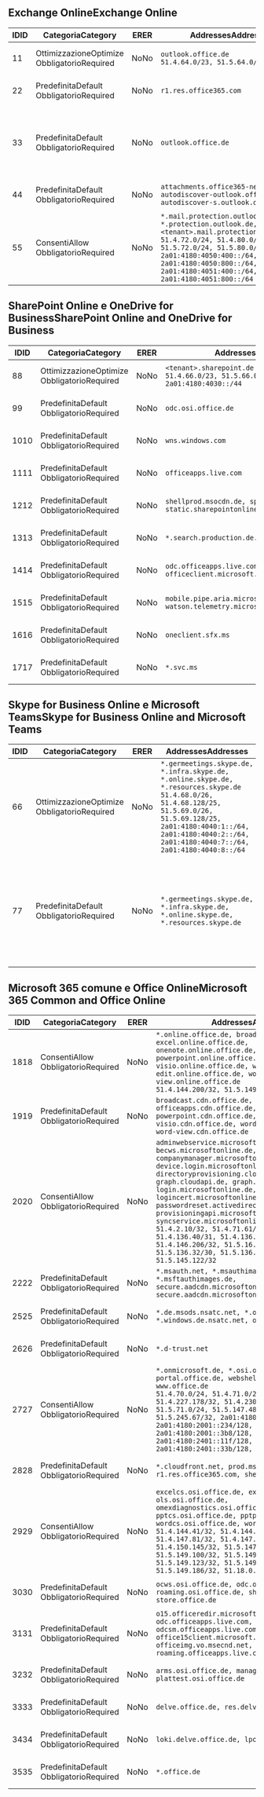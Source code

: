 <!--THIS FILE IS AUTOMATICALLY GENERATED. MANUAL CHANGES WILL BE OVERWRITTEN.-->
<!--Please contact the Office 365 Endpoints team with any questions.-->
<!--Germany endpoints version 2019102800-->
<!--File generated 2019-10-28 11:00:14.3053-->

## <a name="exchange-online"></a><span data-ttu-id="722bb-101">Exchange Online</span><span class="sxs-lookup"><span data-stu-id="722bb-101">Exchange Online</span></span>

<span data-ttu-id="722bb-102">ID</span><span class="sxs-lookup"><span data-stu-id="722bb-102">ID</span></span> | <span data-ttu-id="722bb-103">Categoria</span><span class="sxs-lookup"><span data-stu-id="722bb-103">Category</span></span> | <span data-ttu-id="722bb-104">ER</span><span class="sxs-lookup"><span data-stu-id="722bb-104">ER</span></span> | <span data-ttu-id="722bb-105">Addresses</span><span class="sxs-lookup"><span data-stu-id="722bb-105">Addresses</span></span> | <span data-ttu-id="722bb-106">Porte</span><span class="sxs-lookup"><span data-stu-id="722bb-106">Ports</span></span>
-- | -------------------- | -- | ------------------------------------------------------------------------------------------------------------------------------------------------------------------------------------------------------------------------------------------------------------ | -------------------------------
<span data-ttu-id="722bb-107">1</span><span class="sxs-lookup"><span data-stu-id="722bb-107">1</span></span> | <span data-ttu-id="722bb-108">Ottimizzazione</span><span class="sxs-lookup"><span data-stu-id="722bb-108">Optimize</span></span><BR><span data-ttu-id="722bb-109">Obbligatorio</span><span class="sxs-lookup"><span data-stu-id="722bb-109">Required</span></span> | <span data-ttu-id="722bb-110">No</span><span class="sxs-lookup"><span data-stu-id="722bb-110">No</span></span> | `outlook.office.de`<BR>`51.4.64.0/23, 51.5.64.0/23` | <span data-ttu-id="722bb-111">**TCP:** 443, 80</span><span class="sxs-lookup"><span data-stu-id="722bb-111">**TCP:** 443, 80</span></span>
<span data-ttu-id="722bb-112">2</span><span class="sxs-lookup"><span data-stu-id="722bb-112">2</span></span> | <span data-ttu-id="722bb-113">Predefinita</span><span class="sxs-lookup"><span data-stu-id="722bb-113">Default</span></span><BR><span data-ttu-id="722bb-114">Obbligatorio</span><span class="sxs-lookup"><span data-stu-id="722bb-114">Required</span></span> | <span data-ttu-id="722bb-115">No</span><span class="sxs-lookup"><span data-stu-id="722bb-115">No</span></span> | `r1.res.office365.com` | <span data-ttu-id="722bb-116">**TCP:** 443, 80</span><span class="sxs-lookup"><span data-stu-id="722bb-116">**TCP:** 443, 80</span></span>
<span data-ttu-id="722bb-117">3</span><span class="sxs-lookup"><span data-stu-id="722bb-117">3</span></span> | <span data-ttu-id="722bb-118">Predefinita</span><span class="sxs-lookup"><span data-stu-id="722bb-118">Default</span></span><BR><span data-ttu-id="722bb-119">Obbligatorio</span><span class="sxs-lookup"><span data-stu-id="722bb-119">Required</span></span> | <span data-ttu-id="722bb-120">No</span><span class="sxs-lookup"><span data-stu-id="722bb-120">No</span></span> | `outlook.office.de` | <span data-ttu-id="722bb-121">**TCP:** 143, 25, 587, 993, 995</span><span class="sxs-lookup"><span data-stu-id="722bb-121">**TCP:** 143, 25, 587, 993, 995</span></span>
<span data-ttu-id="722bb-122">4</span><span class="sxs-lookup"><span data-stu-id="722bb-122">4</span></span> | <span data-ttu-id="722bb-123">Predefinita</span><span class="sxs-lookup"><span data-stu-id="722bb-123">Default</span></span><BR><span data-ttu-id="722bb-124">Obbligatorio</span><span class="sxs-lookup"><span data-stu-id="722bb-124">Required</span></span> | <span data-ttu-id="722bb-125">No</span><span class="sxs-lookup"><span data-stu-id="722bb-125">No</span></span> | `attachments.office365-net.de, autodiscover-outlook.office.de, autodiscover-s.outlook.de` | <span data-ttu-id="722bb-126">**TCP:** 443, 80</span><span class="sxs-lookup"><span data-stu-id="722bb-126">**TCP:** 443, 80</span></span>
<span data-ttu-id="722bb-127">5</span><span class="sxs-lookup"><span data-stu-id="722bb-127">5</span></span> | <span data-ttu-id="722bb-128">Consenti</span><span class="sxs-lookup"><span data-stu-id="722bb-128">Allow</span></span><BR><span data-ttu-id="722bb-129">Obbligatorio</span><span class="sxs-lookup"><span data-stu-id="722bb-129">Required</span></span> | <span data-ttu-id="722bb-130">No</span><span class="sxs-lookup"><span data-stu-id="722bb-130">No</span></span> | `*.mail.protection.outlook.de, *.protection.outlook.de, <tenant>.mail.protection.outlook.de`<BR>`51.4.72.0/24, 51.4.80.0/27, 51.5.72.0/24, 51.5.80.0/27, 2a01:4180:4050:400::/64, 2a01:4180:4050:800::/64, 2a01:4180:4051:400::/64, 2a01:4180:4051:800::/64` | <span data-ttu-id="722bb-131">**TCP:** 25, 443</span><span class="sxs-lookup"><span data-stu-id="722bb-131">**TCP:** 25, 443</span></span>

## <a name="sharepoint-online-and-onedrive-for-business"></a><span data-ttu-id="722bb-132">SharePoint Online e OneDrive for Business</span><span class="sxs-lookup"><span data-stu-id="722bb-132">SharePoint Online and OneDrive for Business</span></span>

<span data-ttu-id="722bb-133">ID</span><span class="sxs-lookup"><span data-stu-id="722bb-133">ID</span></span> | <span data-ttu-id="722bb-134">Categoria</span><span class="sxs-lookup"><span data-stu-id="722bb-134">Category</span></span> | <span data-ttu-id="722bb-135">ER</span><span class="sxs-lookup"><span data-stu-id="722bb-135">ER</span></span> | <span data-ttu-id="722bb-136">Addresses</span><span class="sxs-lookup"><span data-stu-id="722bb-136">Addresses</span></span> | <span data-ttu-id="722bb-137">Porte</span><span class="sxs-lookup"><span data-stu-id="722bb-137">Ports</span></span>
-- | -------------------- | -- | ------------------------------------------------------------------------------ | ----------------
<span data-ttu-id="722bb-138">8</span><span class="sxs-lookup"><span data-stu-id="722bb-138">8</span></span> | <span data-ttu-id="722bb-139">Ottimizzazione</span><span class="sxs-lookup"><span data-stu-id="722bb-139">Optimize</span></span><BR><span data-ttu-id="722bb-140">Obbligatorio</span><span class="sxs-lookup"><span data-stu-id="722bb-140">Required</span></span> | <span data-ttu-id="722bb-141">No</span><span class="sxs-lookup"><span data-stu-id="722bb-141">No</span></span> | `<tenant>.sharepoint.de`<BR>`51.4.66.0/23, 51.5.66.0/23, 2a01:4180:4030::/44` | <span data-ttu-id="722bb-142">**TCP:** 443, 80</span><span class="sxs-lookup"><span data-stu-id="722bb-142">**TCP:** 443, 80</span></span>
<span data-ttu-id="722bb-143">9</span><span class="sxs-lookup"><span data-stu-id="722bb-143">9</span></span> | <span data-ttu-id="722bb-144">Predefinita</span><span class="sxs-lookup"><span data-stu-id="722bb-144">Default</span></span><BR><span data-ttu-id="722bb-145">Obbligatorio</span><span class="sxs-lookup"><span data-stu-id="722bb-145">Required</span></span> | <span data-ttu-id="722bb-146">No</span><span class="sxs-lookup"><span data-stu-id="722bb-146">No</span></span> | `odc.osi.office.de` | <span data-ttu-id="722bb-147">**TCP:** 443, 80</span><span class="sxs-lookup"><span data-stu-id="722bb-147">**TCP:** 443, 80</span></span>
<span data-ttu-id="722bb-148">10</span><span class="sxs-lookup"><span data-stu-id="722bb-148">10</span></span> | <span data-ttu-id="722bb-149">Predefinita</span><span class="sxs-lookup"><span data-stu-id="722bb-149">Default</span></span><BR><span data-ttu-id="722bb-150">Obbligatorio</span><span class="sxs-lookup"><span data-stu-id="722bb-150">Required</span></span> | <span data-ttu-id="722bb-151">No</span><span class="sxs-lookup"><span data-stu-id="722bb-151">No</span></span> | `wns.windows.com` | <span data-ttu-id="722bb-152">**TCP:** 443, 80</span><span class="sxs-lookup"><span data-stu-id="722bb-152">**TCP:** 443, 80</span></span>
<span data-ttu-id="722bb-153">11</span><span class="sxs-lookup"><span data-stu-id="722bb-153">11</span></span> | <span data-ttu-id="722bb-154">Predefinita</span><span class="sxs-lookup"><span data-stu-id="722bb-154">Default</span></span><BR><span data-ttu-id="722bb-155">Obbligatorio</span><span class="sxs-lookup"><span data-stu-id="722bb-155">Required</span></span> | <span data-ttu-id="722bb-156">No</span><span class="sxs-lookup"><span data-stu-id="722bb-156">No</span></span> | `officeapps.live.com` | <span data-ttu-id="722bb-157">**TCP:** 443, 80</span><span class="sxs-lookup"><span data-stu-id="722bb-157">**TCP:** 443, 80</span></span>
<span data-ttu-id="722bb-158">12</span><span class="sxs-lookup"><span data-stu-id="722bb-158">12</span></span> | <span data-ttu-id="722bb-159">Predefinita</span><span class="sxs-lookup"><span data-stu-id="722bb-159">Default</span></span><BR><span data-ttu-id="722bb-160">Obbligatorio</span><span class="sxs-lookup"><span data-stu-id="722bb-160">Required</span></span> | <span data-ttu-id="722bb-161">No</span><span class="sxs-lookup"><span data-stu-id="722bb-161">No</span></span> | `shellprod.msocdn.de, spoprod-a.akamaihd.net, static.sharepointonline.com` | <span data-ttu-id="722bb-162">**TCP:** 443, 80</span><span class="sxs-lookup"><span data-stu-id="722bb-162">**TCP:** 443, 80</span></span>
<span data-ttu-id="722bb-163">13</span><span class="sxs-lookup"><span data-stu-id="722bb-163">13</span></span> | <span data-ttu-id="722bb-164">Predefinita</span><span class="sxs-lookup"><span data-stu-id="722bb-164">Default</span></span><BR><span data-ttu-id="722bb-165">Obbligatorio</span><span class="sxs-lookup"><span data-stu-id="722bb-165">Required</span></span> | <span data-ttu-id="722bb-166">No</span><span class="sxs-lookup"><span data-stu-id="722bb-166">No</span></span> | `*.search.production.de.azuretrafficmanager.de` | <span data-ttu-id="722bb-167">**TCP:** 443</span><span class="sxs-lookup"><span data-stu-id="722bb-167">**TCP:** 443</span></span>
<span data-ttu-id="722bb-168">14</span><span class="sxs-lookup"><span data-stu-id="722bb-168">14</span></span> | <span data-ttu-id="722bb-169">Predefinita</span><span class="sxs-lookup"><span data-stu-id="722bb-169">Default</span></span><BR><span data-ttu-id="722bb-170">Obbligatorio</span><span class="sxs-lookup"><span data-stu-id="722bb-170">Required</span></span> | <span data-ttu-id="722bb-171">No</span><span class="sxs-lookup"><span data-stu-id="722bb-171">No</span></span> | `odc.officeapps.live.com, officeclient.microsoft.com` | <span data-ttu-id="722bb-172">**TCP:** 443, 80</span><span class="sxs-lookup"><span data-stu-id="722bb-172">**TCP:** 443, 80</span></span>
<span data-ttu-id="722bb-173">15</span><span class="sxs-lookup"><span data-stu-id="722bb-173">15</span></span> | <span data-ttu-id="722bb-174">Predefinita</span><span class="sxs-lookup"><span data-stu-id="722bb-174">Default</span></span><BR><span data-ttu-id="722bb-175">Obbligatorio</span><span class="sxs-lookup"><span data-stu-id="722bb-175">Required</span></span> | <span data-ttu-id="722bb-176">No</span><span class="sxs-lookup"><span data-stu-id="722bb-176">No</span></span> | `mobile.pipe.aria.microsoft.com, ssw.live.com, watson.telemetry.microsoft.com` | <span data-ttu-id="722bb-177">**TCP:** 443, 80</span><span class="sxs-lookup"><span data-stu-id="722bb-177">**TCP:** 443, 80</span></span>
<span data-ttu-id="722bb-178">16</span><span class="sxs-lookup"><span data-stu-id="722bb-178">16</span></span> | <span data-ttu-id="722bb-179">Predefinita</span><span class="sxs-lookup"><span data-stu-id="722bb-179">Default</span></span><BR><span data-ttu-id="722bb-180">Obbligatorio</span><span class="sxs-lookup"><span data-stu-id="722bb-180">Required</span></span> | <span data-ttu-id="722bb-181">No</span><span class="sxs-lookup"><span data-stu-id="722bb-181">No</span></span> | `oneclient.sfx.ms` | <span data-ttu-id="722bb-182">**TCP:** 443, 80</span><span class="sxs-lookup"><span data-stu-id="722bb-182">**TCP:** 443, 80</span></span>
<span data-ttu-id="722bb-183">17</span><span class="sxs-lookup"><span data-stu-id="722bb-183">17</span></span> | <span data-ttu-id="722bb-184">Predefinita</span><span class="sxs-lookup"><span data-stu-id="722bb-184">Default</span></span><BR><span data-ttu-id="722bb-185">Obbligatorio</span><span class="sxs-lookup"><span data-stu-id="722bb-185">Required</span></span> | <span data-ttu-id="722bb-186">No</span><span class="sxs-lookup"><span data-stu-id="722bb-186">No</span></span> | `*.svc.ms` | <span data-ttu-id="722bb-187">**TCP:** 443, 80</span><span class="sxs-lookup"><span data-stu-id="722bb-187">**TCP:** 443, 80</span></span>

## <a name="skype-for-business-online-and-microsoft-teams"></a><span data-ttu-id="722bb-188">Skype for Business Online e Microsoft Teams</span><span class="sxs-lookup"><span data-stu-id="722bb-188">Skype for Business Online and Microsoft Teams</span></span>

<span data-ttu-id="722bb-189">ID</span><span class="sxs-lookup"><span data-stu-id="722bb-189">ID</span></span> | <span data-ttu-id="722bb-190">Categoria</span><span class="sxs-lookup"><span data-stu-id="722bb-190">Category</span></span> | <span data-ttu-id="722bb-191">ER</span><span class="sxs-lookup"><span data-stu-id="722bb-191">ER</span></span> | <span data-ttu-id="722bb-192">Addresses</span><span class="sxs-lookup"><span data-stu-id="722bb-192">Addresses</span></span> | <span data-ttu-id="722bb-193">Porte</span><span class="sxs-lookup"><span data-stu-id="722bb-193">Ports</span></span>
-- | -------------------- | -- | ----------------------------------------------------------------------------------------------------------------------------------------------------------------------------------------------------------------------------------------------- | --------------------------------------------------
<span data-ttu-id="722bb-194">6</span><span class="sxs-lookup"><span data-stu-id="722bb-194">6</span></span> | <span data-ttu-id="722bb-195">Ottimizzazione</span><span class="sxs-lookup"><span data-stu-id="722bb-195">Optimize</span></span><BR><span data-ttu-id="722bb-196">Obbligatorio</span><span class="sxs-lookup"><span data-stu-id="722bb-196">Required</span></span> | <span data-ttu-id="722bb-197">No</span><span class="sxs-lookup"><span data-stu-id="722bb-197">No</span></span> | `*.germeetings.skype.de, *.infra.skype.de, *.online.skype.de, *.resources.skype.de`<BR>`51.4.68.0/26, 51.4.68.128/25, 51.5.69.0/26, 51.5.69.128/25, 2a01:4180:4040:1::/64, 2a01:4180:4040:2::/64, 2a01:4180:4040:7::/64, 2a01:4180:4040:8::/64` | <span data-ttu-id="722bb-198">**TCP:** 443, 80</span><span class="sxs-lookup"><span data-stu-id="722bb-198">**TCP:** 443, 80</span></span><BR><span data-ttu-id="722bb-199">**UDP:** 3478</span><span class="sxs-lookup"><span data-stu-id="722bb-199">**UDP:** 3478</span></span>
<span data-ttu-id="722bb-200">7</span><span class="sxs-lookup"><span data-stu-id="722bb-200">7</span></span> | <span data-ttu-id="722bb-201">Predefinita</span><span class="sxs-lookup"><span data-stu-id="722bb-201">Default</span></span><BR><span data-ttu-id="722bb-202">Obbligatorio</span><span class="sxs-lookup"><span data-stu-id="722bb-202">Required</span></span> | <span data-ttu-id="722bb-203">No</span><span class="sxs-lookup"><span data-stu-id="722bb-203">No</span></span> | `*.germeetings.skype.de, *.infra.skype.de, *.online.skype.de, *.resources.skype.de` | <span data-ttu-id="722bb-204">**TCP:** 5061, 50000-59999</span><span class="sxs-lookup"><span data-stu-id="722bb-204">**TCP:** 5061, 50000-59999</span></span><BR><span data-ttu-id="722bb-205">**UDP:** 50000-59999</span><span class="sxs-lookup"><span data-stu-id="722bb-205">**UDP:** 50000-59999</span></span>

## <a name="microsoft-365-common-and-office-online"></a><span data-ttu-id="722bb-206">Microsoft 365 comune e Office Online</span><span class="sxs-lookup"><span data-stu-id="722bb-206">Microsoft 365 Common and Office Online</span></span>

<span data-ttu-id="722bb-207">ID</span><span class="sxs-lookup"><span data-stu-id="722bb-207">ID</span></span> | <span data-ttu-id="722bb-208">Categoria</span><span class="sxs-lookup"><span data-stu-id="722bb-208">Category</span></span> | <span data-ttu-id="722bb-209">ER</span><span class="sxs-lookup"><span data-stu-id="722bb-209">ER</span></span> | <span data-ttu-id="722bb-210">Addresses</span><span class="sxs-lookup"><span data-stu-id="722bb-210">Addresses</span></span> | <span data-ttu-id="722bb-211">Porte</span><span class="sxs-lookup"><span data-stu-id="722bb-211">Ports</span></span>
-- | ------------------- | -- | -------------------------------------------------------------------------------------------------------------------------------------------------------------------------------------------------------------------------------------------------------------------------------------------------------------------------------------------------------------------------------------------------------------------------------------------------------------------------------------------------------------------------------------------------------------------------------------------------------------------------- | ----------------
<span data-ttu-id="722bb-212">18</span><span class="sxs-lookup"><span data-stu-id="722bb-212">18</span></span> | <span data-ttu-id="722bb-213">Consenti</span><span class="sxs-lookup"><span data-stu-id="722bb-213">Allow</span></span><BR><span data-ttu-id="722bb-214">Obbligatorio</span><span class="sxs-lookup"><span data-stu-id="722bb-214">Required</span></span> | <span data-ttu-id="722bb-215">No</span><span class="sxs-lookup"><span data-stu-id="722bb-215">No</span></span> | `*.online.office.de, broadcast.online.office.de, excel.online.office.de, onenote.online.office.de, powerpoint.online.office.de, visio.online.office.de, word-edit.online.office.de, word-view.online.office.de`<BR>`51.4.144.200/32, 51.5.149.3/32, 51.18.16.0/23` | <span data-ttu-id="722bb-216">**TCP:** 443</span><span class="sxs-lookup"><span data-stu-id="722bb-216">**TCP:** 443</span></span>
<span data-ttu-id="722bb-217">19</span><span class="sxs-lookup"><span data-stu-id="722bb-217">19</span></span> | <span data-ttu-id="722bb-218">Predefinita</span><span class="sxs-lookup"><span data-stu-id="722bb-218">Default</span></span><BR><span data-ttu-id="722bb-219">Obbligatorio</span><span class="sxs-lookup"><span data-stu-id="722bb-219">Required</span></span> | <span data-ttu-id="722bb-220">No</span><span class="sxs-lookup"><span data-stu-id="722bb-220">No</span></span> | `broadcast.cdn.office.de, excel.cdn.office.de, officeapps.cdn.office.de, onenote.cdn.office.de, powerpoint.cdn.office.de, view.cdn.office.de, visio.cdn.office.de, word-edit.cdn.office.de, word-view.cdn.office.de` | <span data-ttu-id="722bb-221">**TCP:** 443</span><span class="sxs-lookup"><span data-stu-id="722bb-221">**TCP:** 443</span></span>
<span data-ttu-id="722bb-222">20</span><span class="sxs-lookup"><span data-stu-id="722bb-222">20</span></span> | <span data-ttu-id="722bb-223">Consenti</span><span class="sxs-lookup"><span data-stu-id="722bb-223">Allow</span></span><BR><span data-ttu-id="722bb-224">Obbligatorio</span><span class="sxs-lookup"><span data-stu-id="722bb-224">Required</span></span> | <span data-ttu-id="722bb-225">No</span><span class="sxs-lookup"><span data-stu-id="722bb-225">No</span></span> | `adminwebservice.microsoftonline.de, becws.microsoftonline.de, companymanager.microsoftonline.de, device.login.microsoftonline.de, directoryprovisioning.cloudapi.de, graph.cloudapi.de, graph.microsoft.de, login.microsoftonline.de, logincert.microsoftonline.de, pas.cloudapi.de, passwordreset.activedirectory.microsoftazure.de, provisioningapi.microsoftonline.de, syncservice.microsoftonline.de`<BR>`51.4.2.10/32, 51.4.71.61/32, 51.4.136.38/31, 51.4.136.40/31, 51.4.136.42/32, 51.4.146.38/32, 51.4.146.206/32, 51.5.16.7/32, 51.5.71.22/32, 51.5.136.32/30, 51.5.136.36/32, 51.5.145.29/32, 51.5.145.122/32` | <span data-ttu-id="722bb-226">**TCP:** 443, 80</span><span class="sxs-lookup"><span data-stu-id="722bb-226">**TCP:** 443, 80</span></span>
<span data-ttu-id="722bb-227">22</span><span class="sxs-lookup"><span data-stu-id="722bb-227">22</span></span> | <span data-ttu-id="722bb-228">Predefinita</span><span class="sxs-lookup"><span data-stu-id="722bb-228">Default</span></span><BR><span data-ttu-id="722bb-229">Obbligatorio</span><span class="sxs-lookup"><span data-stu-id="722bb-229">Required</span></span> | <span data-ttu-id="722bb-230">No</span><span class="sxs-lookup"><span data-stu-id="722bb-230">No</span></span> | `*.msauth.net, *.msauthimages.de, *.msftauth.net, *.msftauthimages.de, secure.aadcdn.microsoftonline-p.com, secure.aadcdn.microsoftonline-p.de` | <span data-ttu-id="722bb-231">**TCP:** 443, 80</span><span class="sxs-lookup"><span data-stu-id="722bb-231">**TCP:** 443, 80</span></span>
<span data-ttu-id="722bb-232">25</span><span class="sxs-lookup"><span data-stu-id="722bb-232">25</span></span> | <span data-ttu-id="722bb-233">Predefinita</span><span class="sxs-lookup"><span data-stu-id="722bb-233">Default</span></span><BR><span data-ttu-id="722bb-234">Obbligatorio</span><span class="sxs-lookup"><span data-stu-id="722bb-234">Required</span></span> | <span data-ttu-id="722bb-235">No</span><span class="sxs-lookup"><span data-stu-id="722bb-235">No</span></span> | `*.de.msods.nsatc.net, *.office.de.akadns.net, *.windows.de.nsatc.net, officehome.msocdn.de` | <span data-ttu-id="722bb-236">**TCP:** 443, 80</span><span class="sxs-lookup"><span data-stu-id="722bb-236">**TCP:** 443, 80</span></span>
<span data-ttu-id="722bb-237">26</span><span class="sxs-lookup"><span data-stu-id="722bb-237">26</span></span> | <span data-ttu-id="722bb-238">Predefinita</span><span class="sxs-lookup"><span data-stu-id="722bb-238">Default</span></span><BR><span data-ttu-id="722bb-239">Obbligatorio</span><span class="sxs-lookup"><span data-stu-id="722bb-239">Required</span></span> | <span data-ttu-id="722bb-240">No</span><span class="sxs-lookup"><span data-stu-id="722bb-240">No</span></span> | `*.d-trust.net` | <span data-ttu-id="722bb-241">**TCP:** 443, 80</span><span class="sxs-lookup"><span data-stu-id="722bb-241">**TCP:** 443, 80</span></span>
<span data-ttu-id="722bb-242">27</span><span class="sxs-lookup"><span data-stu-id="722bb-242">27</span></span> | <span data-ttu-id="722bb-243">Consenti</span><span class="sxs-lookup"><span data-stu-id="722bb-243">Allow</span></span><BR><span data-ttu-id="722bb-244">Obbligatorio</span><span class="sxs-lookup"><span data-stu-id="722bb-244">Required</span></span> | <span data-ttu-id="722bb-245">No</span><span class="sxs-lookup"><span data-stu-id="722bb-245">No</span></span> | `*.onmicrosoft.de, *.osi.office.de, office.de, portal.office.de, webshell.suite.office.de, www.office.de`<BR>`51.4.70.0/24, 51.4.71.0/24, 51.4.226.115/32, 51.4.227.178/32, 51.4.230.178/32, 51.5.70.0/24, 51.5.71.0/24, 51.5.147.48/32, 51.5.242.163/32, 51.5.245.67/32, 2a01:4180:2001::92/128, 2a01:4180:2001::234/128, 2a01:4180:2001::3b8/128, 2a01:4180:2401::11f/128, 2a01:4180:2401::33b/128, 2a01:4180:2401::55b/128` | <span data-ttu-id="722bb-246">**TCP:** 443, 80</span><span class="sxs-lookup"><span data-stu-id="722bb-246">**TCP:** 443, 80</span></span>
<span data-ttu-id="722bb-247">28</span><span class="sxs-lookup"><span data-stu-id="722bb-247">28</span></span> | <span data-ttu-id="722bb-248">Predefinita</span><span class="sxs-lookup"><span data-stu-id="722bb-248">Default</span></span><BR><span data-ttu-id="722bb-249">Obbligatorio</span><span class="sxs-lookup"><span data-stu-id="722bb-249">Required</span></span> | <span data-ttu-id="722bb-250">No</span><span class="sxs-lookup"><span data-stu-id="722bb-250">No</span></span> | `*.cloudfront.net, prod.msocdn.de, r1.res.office365.com, shellprod.msocdn.de` | <span data-ttu-id="722bb-251">**TCP:** 443, 80</span><span class="sxs-lookup"><span data-stu-id="722bb-251">**TCP:** 443, 80</span></span>
<span data-ttu-id="722bb-252">29</span><span class="sxs-lookup"><span data-stu-id="722bb-252">29</span></span> | <span data-ttu-id="722bb-253">Consenti</span><span class="sxs-lookup"><span data-stu-id="722bb-253">Allow</span></span><BR><span data-ttu-id="722bb-254">Obbligatorio</span><span class="sxs-lookup"><span data-stu-id="722bb-254">Required</span></span> | <span data-ttu-id="722bb-255">No</span><span class="sxs-lookup"><span data-stu-id="722bb-255">No</span></span> | `excelcs.osi.office.de, excelps.osi.office.de, ols.osi.office.de, omexdiagnostics.osi.office.de, pptcs.osi.office.de, pptps.osi.office.de, wordcs.osi.office.de, wordps.osi.office.de`<BR>`51.4.144.41/32, 51.4.144.174/32, 51.4.145.38/32, 51.4.147.81/32, 51.4.147.233/32, 51.4.148.12/32, 51.4.150.145/32, 51.5.147.242/32, 51.5.149.100/32, 51.5.149.119/32, 51.5.149.123/32, 51.5.149.180/32, 51.5.149.186/32, 51.18.0.0/21` | <span data-ttu-id="722bb-256">**TCP:** 443, 80</span><span class="sxs-lookup"><span data-stu-id="722bb-256">**TCP:** 443, 80</span></span>
<span data-ttu-id="722bb-257">30</span><span class="sxs-lookup"><span data-stu-id="722bb-257">30</span></span> | <span data-ttu-id="722bb-258">Predefinita</span><span class="sxs-lookup"><span data-stu-id="722bb-258">Default</span></span><BR><span data-ttu-id="722bb-259">Obbligatorio</span><span class="sxs-lookup"><span data-stu-id="722bb-259">Required</span></span> | <span data-ttu-id="722bb-260">No</span><span class="sxs-lookup"><span data-stu-id="722bb-260">No</span></span> | `ocws.osi.office.de, odc.osi.office.de, roaming.osi.office.de, sharepoint.de, store.office.de` | <span data-ttu-id="722bb-261">**TCP:** 443, 80</span><span class="sxs-lookup"><span data-stu-id="722bb-261">**TCP:** 443, 80</span></span>
<span data-ttu-id="722bb-262">31</span><span class="sxs-lookup"><span data-stu-id="722bb-262">31</span></span> | <span data-ttu-id="722bb-263">Predefinita</span><span class="sxs-lookup"><span data-stu-id="722bb-263">Default</span></span><BR><span data-ttu-id="722bb-264">Obbligatorio</span><span class="sxs-lookup"><span data-stu-id="722bb-264">Required</span></span> | <span data-ttu-id="722bb-265">No</span><span class="sxs-lookup"><span data-stu-id="722bb-265">No</span></span> | `o15.officeredir.microsoft.com, odc.officeapps.live.com, odcsm.officeapps.live.com, office.microsoft.com, office15client.microsoft.com, officeimg.vo.msecnd.net, roaming.officeapps.live.com` | <span data-ttu-id="722bb-266">**TCP:** 443, 80</span><span class="sxs-lookup"><span data-stu-id="722bb-266">**TCP:** 443, 80</span></span>
<span data-ttu-id="722bb-267">32</span><span class="sxs-lookup"><span data-stu-id="722bb-267">32</span></span> | <span data-ttu-id="722bb-268">Predefinita</span><span class="sxs-lookup"><span data-stu-id="722bb-268">Default</span></span><BR><span data-ttu-id="722bb-269">Obbligatorio</span><span class="sxs-lookup"><span data-stu-id="722bb-269">Required</span></span> | <span data-ttu-id="722bb-270">No</span><span class="sxs-lookup"><span data-stu-id="722bb-270">No</span></span> | `arms.osi.office.de, manage.osi.office.de, plattest.osi.office.de` | <span data-ttu-id="722bb-271">**TCP:** 443, 80</span><span class="sxs-lookup"><span data-stu-id="722bb-271">**TCP:** 443, 80</span></span>
<span data-ttu-id="722bb-272">33</span><span class="sxs-lookup"><span data-stu-id="722bb-272">33</span></span> | <span data-ttu-id="722bb-273">Predefinita</span><span class="sxs-lookup"><span data-stu-id="722bb-273">Default</span></span><BR><span data-ttu-id="722bb-274">Obbligatorio</span><span class="sxs-lookup"><span data-stu-id="722bb-274">Required</span></span> | <span data-ttu-id="722bb-275">No</span><span class="sxs-lookup"><span data-stu-id="722bb-275">No</span></span> | `delve.office.de, res.delve.office.com` | <span data-ttu-id="722bb-276">**TCP:** 443</span><span class="sxs-lookup"><span data-stu-id="722bb-276">**TCP:** 443</span></span>
<span data-ttu-id="722bb-277">34</span><span class="sxs-lookup"><span data-stu-id="722bb-277">34</span></span> | <span data-ttu-id="722bb-278">Predefinita</span><span class="sxs-lookup"><span data-stu-id="722bb-278">Default</span></span><BR><span data-ttu-id="722bb-279">Obbligatorio</span><span class="sxs-lookup"><span data-stu-id="722bb-279">Required</span></span> | <span data-ttu-id="722bb-280">No</span><span class="sxs-lookup"><span data-stu-id="722bb-280">No</span></span> | `loki.delve.office.de, lpcres.delve.office.com` | <span data-ttu-id="722bb-281">**TCP:** 443</span><span class="sxs-lookup"><span data-stu-id="722bb-281">**TCP:** 443</span></span>
<span data-ttu-id="722bb-282">35</span><span class="sxs-lookup"><span data-stu-id="722bb-282">35</span></span> | <span data-ttu-id="722bb-283">Predefinita</span><span class="sxs-lookup"><span data-stu-id="722bb-283">Default</span></span><BR><span data-ttu-id="722bb-284">Obbligatorio</span><span class="sxs-lookup"><span data-stu-id="722bb-284">Required</span></span> | <span data-ttu-id="722bb-285">No</span><span class="sxs-lookup"><span data-stu-id="722bb-285">No</span></span> | `*.office.de` | <span data-ttu-id="722bb-286">**TCP:** 443, 80</span><span class="sxs-lookup"><span data-stu-id="722bb-286">**TCP:** 443, 80</span></span>
